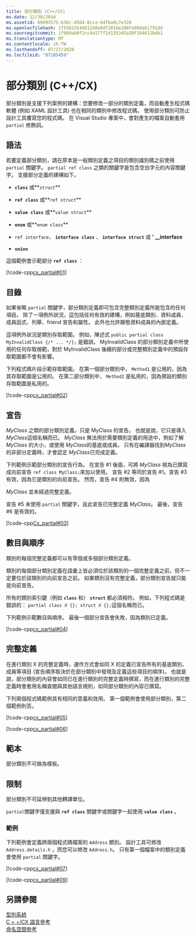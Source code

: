 ```yaml
---
title: 部分類別 (C++/CX)
ms.date: 12/30/2016
ms.assetid: 69d93575-636c-4564-8cca-6dfba0c7e328
ms.openlocfilehash: 1f5583354481248e8df201be200fe99da61791dd
ms.sourcegitcommit: 1f009ab0f2cc4a177f2d1353d5a38f164612bdb1
ms.translationtype: MT
ms.contentlocale: zh-TW
ms.lasthandoff: 07/27/2020
ms.locfileid: "87185459"
---
```

# <a name="partial-classes-ccx"></a>部分類別 (C++/CX)

部分類別是支援下列案例的建構：您要修改一部分的類別定義，而自動產生程式碼軟體 (例如 XAML 設計工具) 也在相同的類別中修改程式碼。 使用部分類別可防止設計工具覆寫您的程式碼。 在 Visual Studio 專案中，會對產生的檔案自動套用 `partial` 修飾詞。

## <a name="syntax"></a>語法

若要定義部分類別，請在原本是一般類別定義之項目的類別識別碼之前使用 `partial` 關鍵字。 `partial ref class` 之類的關鍵字是包含空白字元的內容關鍵字。 支援部分定義的建構如下。

- **`class`** 或**`struct`**

- **`ref class`** 或**`ref struct`**

- **`value class`** 或**`value struct`**

- **`enum`** 或**`enum class`**

- `ref interface`、 **`interface class`** 、 **`interface struct`** 或 **' __interface**

- **`union`**

這個範例會示範部分 **`ref class`** ：

[!code-cpp[cx_partial#01](../cppcx/codesnippet/CPP/partialclassexample/class1.h#01)]

## <a name="contents"></a>目錄

如果省略 `partial` 關鍵字，部分類別定義即可包含完整類別定義所能包含的任何項目。 除了一項例外狀況，這包括任何有效的建構，例如基底類別、資料成員、成員函式、列舉、friend 宣告和屬性。 此外也允許靜態資料成員的內嵌定義。

這項例外狀況是類別存取範圍。 例如，陳述式 `public partial class MyInvalidClass {/* ... */};` 是錯誤。 MyInvalidClass 的部分類別定義中所使用的任何存取規範，對於 MyInvalidClass 後續的部分或完整類別定義中的預設存取範圍都不會有影響。

下列程式碼片段示範存取範圍。 在第一個部分類別中， `Method1` 是公用的，因為其存取範圍是公用的。 在第二部分類別中， `Method2` 是私用的，因為預設的類別存取範圍是私用的。

[!code-cpp[cx_partial#02](../cppcx/codesnippet/CPP/partialclassexample/class1.h#02)]

## <a name="declaration"></a>宣告

*MyClass* 之類的部分類別定義，只是 MyClass 的宣告。 也就是說，它只是導入 *MyClass*這個名稱而已。 *MyClass* 無法用於需要類別定義的用途中，例如了解 *MyClass* 的大小，或使用 *MyClass*的基底或成員。 只有在編譯器找到*MyClass* 的非部分定義時，才會認定 *MyClass*已完成定義。

下列範例示範部分類別的宣告行為。 在宣告 #1 後面，可將 *MyClass* 視為已撰寫成向前宣告 `ref class MyClass;`來加以使用。 宣告 #2 等同於宣告 #1。宣告 #3 有效，因為它是類別的向前宣告。 然而，宣告 #4 則無效，因為

*MyClass* 並未經過完整定義。

宣告 #5 未使用 `partial` 關鍵字，且此宣告已完整定義 *MyClass*。 最後，宣告 #6 是有效的。

[!code-cpp[Cx_partial#03](../cppcx/codesnippet/CPP/partialclassexample/class1.h#03)]

## <a name="number-and-ordering"></a>數目與順序

類別的每個完整定義都可以有零個或多個部分類別定義。

類別的每個部分類別定義在語彙上皆必須位於該類別的一個完整定義之前，但不一定要位於該類別的向前宣告之前。 如果類別沒有完整定義，部分類別宣告就只能是向前宣告。

所有的類別索引鍵（例如 **`class`** 和） **`struct`** 都必須相符。 例如，下列程式碼是錯誤的： `partial class X {}; struct X {};`這個名稱而已。

下列範例示範數目與順序。 最後一個部分宣告會失敗，因為類別已定義。

[!code-cpp[cx_partial#04](../cppcx/codesnippet/CPP/partialclassexample/class1.h#04)]

## <a name="full-definition"></a>完整定義

在進行類別 X 的完整定義時，運作方式會如同 X 的定義已宣告所有的基底類別、成員等項目 (宣告順序取決於在部分類別中發現及定義這些項目的順序)。 也就是說，部分類別的內容會如同已在進行類別的完整定義時撰寫，而在進行類別的完整定義時會套用名稱查閱與其他語言規則，如同部分類別的內容已撰寫。

下列兩個程式碼範例具有相同的意義和效用。 第一個範例會使用部分類別，第二個範例則否。

[!code-cpp[cx_partial#05](../cppcx/codesnippet/CPP/partialclassexample/class1.h#05)]

[!code-cpp[cx_partial#06](../cppcx/codesnippet/CPP/partialclassexample/class1.h#06)]

## <a name="templates"></a>範本

部分類別不可做為樣板。

## <a name="restrictions"></a>限制

部分類別不可延伸到其他轉譯單位。

`partial`關鍵字僅支援與 **`ref class`** 關鍵字或關鍵字一起使用 **`value class`** 。

### <a name="examples"></a>範例

下列範例會定義跨兩個程式碼檔案的 `Address` 類別。 設計工具可修改 `Address.details.h` ，而您可以修改 `Address.h`。 只有第一個檔案中的類別定義會使用 `partial` 關鍵字。

[!code-cpp[cx_partial#07](../cppcx/codesnippet/CPP/partialclassexample/address.details.h#07)]

[!code-cpp[cx_partial#09](../cppcx/codesnippet/CPP/partialclassexample/address.h#09)]

## <a name="see-also"></a>另請參閱

[型別系統](../cppcx/type-system-c-cx.md)<br/>
[C + +/CX 語言參考](../cppcx/visual-c-language-reference-c-cx.md)<br/>
[命名空間參考](../cppcx/namespaces-reference-c-cx.md)

